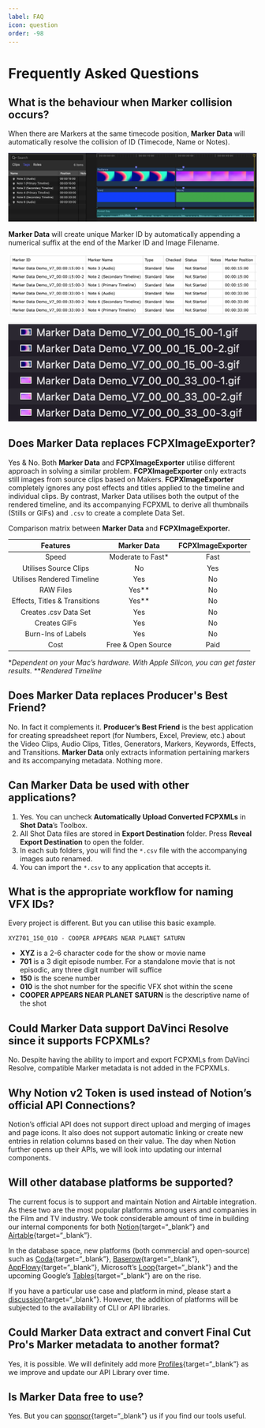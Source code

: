 ```yaml
---
label: FAQ
icon: question
order: -98
---
```

# Frequently Asked Questions

## What is the behaviour when Marker collision occurs?

When there are Markers at the same timecode position, **Marker Data** will automatically resolve the collision of ID (Timecode, Name or Notes).

![Marker Collision](assets/fcp_marker_collision_01.png)

**Marker Data** will create unique Marker ID by automatically appending a numerical suffix at the end of the Marker ID and Image Filename.

![Unique Marker ID](assets/fcp_marker_collision_02.png)

![Unique Image Filename](assets/fcp_marker_collision_03.png)

## Does Marker Data replaces FCPXImageExporter?

Yes & No. Both **Marker Data** and **FCPXImageExporter** utilise different approach in solving a similar problem. **FCPXImageExporter** only extracts still images from source clips based on Makers. **FCPXImageExporter** completely ignores any post effects and titles applied to the timeline and individual clips. By contrast, Marker Data utilises both the output of the rendered timeline, and its accompanying FCPXML to derive all thumbnails (Stills or GIFs) and `.csv` to create a complete Data Set.

Comparison matrix between **Marker Data** and **FCPXImageExporter.**

Features   | Marker Data | FCPXImageExporter
:---:   | :---: | :---:
Speed | Moderate to Fast*  | Fast
Utilises Source Clips | No | Yes
Utilises Rendered Timeline  | Yes | No
RAW Files| Yes** | No
Effects, Titles & Transitions | Yes** | No
Creates .csv Data Set | Yes | No
Creates GIFs | Yes | No
Burn-Ins of Labels | Yes | No
Cost | Free & Open Source | Paid

**Dependent on your Mac’s hardware. With Apple Silicon, you can get faster results.*
***Rendered Timeline*

## Does Marker Data replaces Producer's Best Friend?

No. In fact it complements it. **Producer’s Best Friend** is the best application for creating spreadsheet report (for Numbers, Excel, Preview, etc.) about the Video Clips, Audio Clips, Titles, Generators, Markers, Keywords, Effects, and Transitions. **Marker Data** only extracts information pertaining markers and its accompanying metadata. Nothing more.

## Can Marker Data be used with other applications?

1. Yes. You can uncheck **Automatically Upload Converted FCPXMLs** in **Shot Data**’s Toolbox.
2. All Shot Data files are stored in **Export Destination** folder. Press **Reveal Export Destination** to open the folder.
3. In each sub folders, you will find the `*.csv` file with the accompanying images auto renamed.
4. You can import the `*.csv` to any application that accepts it.

## What is the appropriate workflow for naming VFX IDs?

Every project is different. But you can utilise this basic example.

``` VFX ID Example
XYZ701_150_010 - COOPER APPEARS NEAR PLANET SATURN
```

- **XYZ** is a 2-6 character code for the show or movie name
- **701** is a 3 digit episode number. For a standalone movie that is not episodic, any three digit number will suffice
- **150** is the scene number
- **010** is the shot number for the specific VFX shot within the scene
- **COOPER APPEARS NEAR PLANET SATURN** is the descriptive name of the shot

## Could Marker Data support DaVinci Resolve since it supports FCPXMLs?

No. Despite having the ability to import and export FCPXMLs from DaVinci Resolve, compatible Marker metadata is not added in the FCPXMLs.

## Why Notion v2 Token is used instead of Notion’s official API Connections?

Notion’s official API does not support direct upload and merging of images and page icons. It also does not support automatic linking or create new entries in relation columns based on their value. The day when Notion further opens up their APIs, we will look into updating our internal components.

## Will other database platforms be supported?

The current focus is to support and maintain Notion and Airtable integration. As these two are the most popular platforms among users and companies in the Film and TV industry. We took considerable amount of time in building our internal components for both [Notion](https://github.com/TheAcharya/csv2notion-neo){target=“_blank”} and [Airtable](https://github.com/TheAcharya/Airlift){target=“_blank”}.

In the database space, new platforms (both commercial and open-source) such as [Coda](https://coda.io/){target=“_blank”}, [Baserow](https://baserow.io/){target=“_blank”}, [AppFlowy](https://appflowy.io/){target=“_blank”}, Microsoft’s [Loop](https://loop.microsoft.com/learn){target=“_blank”} and the upcoming Google’s [Tables](https://www.youtube.com/@TablesfromArea120byGoogle/videos){target=“_blank”} are on the rise.

If you have a particular use case and platform in mind, please start a [discussion](https://github.com/TheAcharya/MarkerData/discussions){target=“_blank”}. However, the addition of platforms will be subjected to the availability of CLI or API libraries.

## Could Marker Data extract and convert Final Cut Pro's Marker metadata to another format?

Yes, it is possible. We will definitely add more [Profiles](https://github.com/TheAcharya/MarkersExtractor/issues?q=is%3Aissue+is%3Aopen+label%3Aprofiles){target=“_blank”} as we improve and update our API Library over time.

## Is Marker Data free to use?

Yes. But you can [sponsor](https://github.com/sponsors/TheAcharya){target=“_blank”} us if you find our tools useful.

